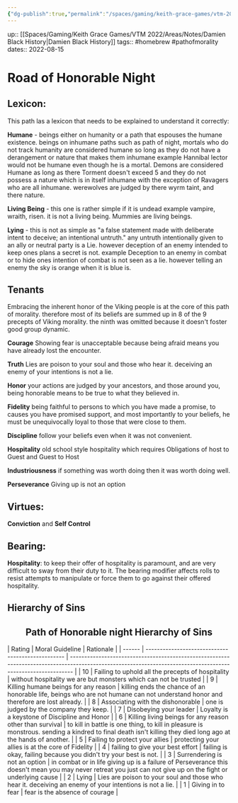 ```yaml
---
{"dg-publish":true,"permalink":"/spaces/gaming/keith-grace-games/vtm-2022/areas/notes/road-of-honorable-night/","dgHomeLink":true,"dgPassFrontmatter":true}
---
```


up:: [[Spaces/Gaming/Keith Grace Games/VTM 2022/Areas/Notes/Damien Black History|Damien Black History]]
tags:: #homebrew #pathofmorality
dates:: 2022-08-15

# Road of Honorable Night


## Lexicon:

This path las a lexicon that needs to be explained to understand it correctly: 

**Humane** - beings either on humanity or a path that espouses the humane existence. beings on inhumane paths such as path of night, mortals who do not track humanity are considered humane so long as they do not have a derangement or nature that makes them inhumane example Hannibal lector would not be humane even though he is a mortal. Demons are considered Humane as long as there Torment doesn't exceed 5 and they do not possess a nature which is in itself inhumane with the exception of Ravagers who are all inhumane. werewolves are judged by there wyrm taint, and there nature. 

**Living Being** - this one is rather simple if it is undead example vampire, wraith, risen. it is not a living being. Mummies are living beings.

**Lying** - this is not as simple as "a false statement made with deliberate intent to deceive; an intentional untruth."  any untruth intentionally given to an ally or neutral party is a Lie. however deception of an enemy intended to keep ones plans a secret is not. example Deception to an enemy in combat or to hide ones intention of combat is not seen as a lie. however telling an enemy the sky is orange when it is blue is. 

## Tenants 
Embracing the inherent honor of the Viking people is at the core of this path of morality. therefore most of its beliefs are summed up in 8 of the 9 precepts of Viking morality. the ninth was omitted because it doesn't foster good group dynamic. 


**Courage**
Showing fear is unacceptable because being afraid means you have already lost the encounter.

**Truth**
Lies are poison to your soul and those who hear it. deceiving an enemy of your intentions is not a lie.

**Honor**
your actions are judged by your ancestors, and those around you, being honorable means to be true to what they believed in.

**Fidelity**
being faithful to persons to which you have made a promise, to causes you have promised support, and most importantly to your beliefs, he must be unequivocally loyal to those that were close to them.

**Discipline**
follow your beliefs even when it was not convenient.

**Hospitality**
old school style hospitality which requires Obligations of host to Guest and Guest to Host

**Industriousness**
if something was worth doing then it was worth doing well.

**Perseverance**
Giving up is not an option

## Virtues: 
**Conviction** and **Self Control**

## Bearing:
**Hospitality**: to keep their offer of hospitality is paramount, and are very difficult to sway from their duty to it. The bearing modifier affects rolls to resist attempts to manipulate or force them to go against their offered hospitality. 
## Hierarchy of Sins
 <h2 style="text-align: center;">Path of Honorable night Hierarchy of Sins</h2>
| Rating | Moral Guideline                                   | Rationale                                                                                                                                                     |
| ------ | ------------------------------------------------- | ------------------------------------------------------------------------------------------------------------------------------------------------------------- |
| 10     | Failing to uphold all the precepts of hospitality | without hospitality we are but monsters which can not be trusted                                                                                              |
| 9      | Killing humane beings for any reason                            | killing ends the chance of an honorable life, beings who are not humane can not understand honor and therefore are lost already.                                                                                                                   |
| 8      | Associating with the dishonorable                 | one is judged by the company they keep.                                                                                                                       |
| 7      | Disobeying your leader                            | Loyalty is a keystone of Discipline and Honor                                                                                                                 |
| 6      | Killing living beings for any reason other than survival        | to kill in battle is one thing, to kill in pleasure is monstrous. sending a kindred to final death isn't killing they died long ago at the hands of another.                                                                                               |
| 5      | Failing to protect your allies                    | protecting your allies is at the core of Fidelity                                                                                                             |
| 4      | failing to give your best effort                  | failing is okay, failing because you didn't try your best is not.                                                                                             |
| 3      | Surrendering is not an option                     | in combat or in life giving up is a failure of Perseverance this doesn't mean you may never retreat you just can not give up on the fight or underlying cause |
| 2      | Lying                                             | Lies are poison to your soul and those who hear it. deceiving an enemy of your intentions is not a lie.                                                                                                                                                               |
| 1      | Giving in to fear                                 | fear is the absence of courage                                                                                                                                |


